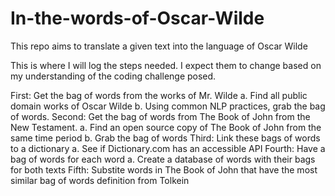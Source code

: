 # In-the-words-of-Oscar-Wilde
This repo aims to translate a given text into the language of Oscar Wilde

This is where I will log the steps needed. I expect them to change based on my understanding of the coding challenge posed. 

First: Get the bag of words from the works of Mr. Wilde
  a. Find all public domain works of Oscar Wilde
  b. Using common NLP practices, grab the bag of words.
Second: Get the bag of words from The Book of John from the New Testament.
  a. Find an open source copy of The Book of John from the same time period
  b. Grab the bag of words
Third: Link these bags of words to a dictionary
  a. See if Dictionary.com has an accessible API 
Fourth: Have a bag of words for each word
  a. Create a database of words with their bags for both texts
Fifth: Substite words in The Book of John that have the most similar bag of words definition from Tolkein
